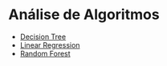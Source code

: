 # Análise de Algoritmos

* [Decision Tree](decision_tree/intro_decision_tree.md)
* [Linear Regression](linear_regression/intro_linear_regression.md)
* [Random Forest](random_forest/intro_random_forest.md)
